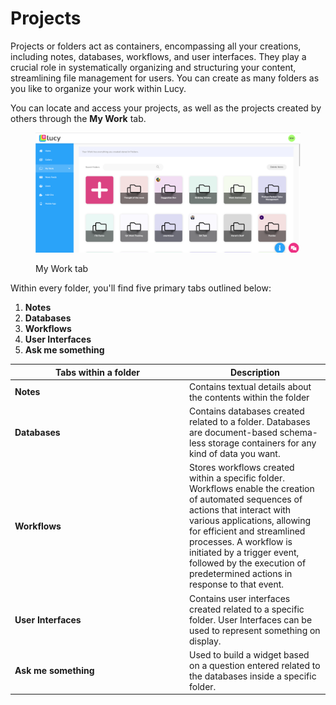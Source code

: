 # Projects

Projects or folders act as containers, encompassing all your creations, including notes, databases, workflows, and user interfaces. They play a crucial role in systematically organizing and structuring your content, streamlining file management for users. You can create as many folders as you like to organize your work within Lucy.

You can locate and access your projects, as well as the projects created by others through the **My Work** tab.

<figure><img src="../.gitbook/assets/LC_Projects_S1.png" alt=""><figcaption><p>My Work tab</p></figcaption></figure>

Within every folder, you'll find five primary tabs outlined below:

1. **Notes**
2. **Databases**
3. **Workflows**
4. **User Interfaces**
5. **Ask me something**



<table><thead><tr><th width="265">Tabs within a folder</th><th>Description</th></tr></thead><tbody><tr><td><strong>Notes</strong></td><td>Contains textual details about the contents within the folder</td></tr><tr><td><strong>Databases</strong></td><td>Contains databases created related to a folder. Databases are document-based schema-less storage containers for any kind of data you want.</td></tr><tr><td><strong>Workflows</strong></td><td>Stores workflows created within a specific folder. Workflows enable the creation of automated sequences of actions that interact with various applications, allowing for efficient and streamlined processes. A workflow is initiated by a trigger event, followed by the execution of predetermined actions in response to that event.</td></tr><tr><td><strong>User Interfaces</strong></td><td>Contains user interfaces created related to a specific folder. User Interfaces can be used to represent something on display.</td></tr><tr><td><strong>Ask me something</strong></td><td>Used to build a widget based on a question entered related to the databases inside a specific folder.</td></tr></tbody></table>
